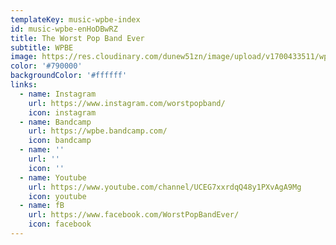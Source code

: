 ```yaml
---
templateKey: music-wpbe-index
id: music-wpbe-enHoDBwRZ
title: The Worst Pop Band Ever
subtitle: WPBE
image: https://res.cloudinary.com/dunew51zn/image/upload/v1700433511/wpbe-logo-c_f8vpaj.jpg
color: '#790000'
backgroundColor: '#ffffff'
links:
  - name: Instagram
    url: https://www.instagram.com/worstpopband/
    icon: instagram
  - name: Bandcamp
    url: https://wpbe.bandcamp.com/
    icon: bandcamp
  - name: ''
    url: ''
    icon: ''
  - name: Youtube
    url: https://www.youtube.com/channel/UCEG7xxrdqQ48y1PXvAgA9Mg
    icon: youtube
  - name: fB
    url: https://www.facebook.com/WorstPopBandEver/
    icon: facebook
---
```

